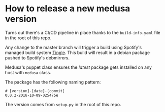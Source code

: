 # How to release a new medusa version

Turns out there's a CI/CD pipeline in place thanks to the `build-info.yaml` file in the root of this repo.

Any change to the master branch will trigger a build using Spotify's managed build system [Tingle](https://developer.spotify.net/guides/04-tingle/index.html). This build will result in a debian package pushed to Spotify's debmirrors.

Medusa's puppet class ensures the _latest_ package gets installed on any host with `medusa` class.

The package has the following naming pattern:

```
# [version]-[date]-[commit]
0.0.2-2018-10-09-025475e
```

The version comes from `setup.py` in the root of this repo.
